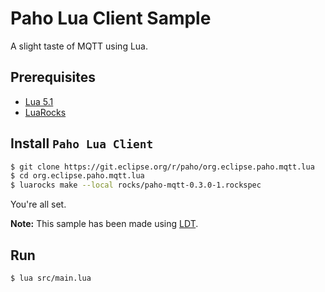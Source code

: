 # Paho Lua Client Sample

A slight taste of MQTT using Lua.

## Prerequisites

* [Lua 5.1](http://www.lua.org/download.html)
* [LuaRocks](https://luarocks.org/)

## Install `Paho Lua Client`

```sh
$ git clone https://git.eclipse.org/r/paho/org.eclipse.paho.mqtt.lua
$ cd org.eclipse.paho.mqtt.lua
$ luarocks make --local rocks/paho-mqtt-0.3.0-1.rockspec
```

You're all set.

__Note:__ This sample has been made using [LDT](http://www.eclipse.org/ldt/).

## Run

```sh
$ lua src/main.lua
```
